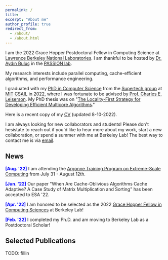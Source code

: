 ```yaml
---
permalink: /
title: 
excerpt: "About me"
author_profile: true
redirect_from: 
  - /about/
  - /about.html
---
```


I am the 2022 Grace Hopper Postdoctoral Fellow in Computing Science at [Lawrence Berkeley National Laboratories](https://cs.lbl.gov/). I am thankful to be hosted by [Dr. Aydın Buluç](https://people.eecs.berkeley.edu/~aydin/) in the [PASSION lab](https://passion.lbl.gov/).

My research interests include parallel computing, cache-efficient algorithms, and performance engineering.

I graduated with my [PhD in Computer Science](https://credentials.mit.edu/certificate/bce7086eacde5e259b95a31ef69cd6ad) from the [Supertech group](http://supertech.mit.edu/) at [MIT](http://web.mit.edu/) [CSAIL](https://www.csail.mit.edu/) in 2022, where I was fortunate to be advised by [Prof. Charles E. Leiserson](http://people.csail.mit.edu/cel/).
My PhD thesis was on "[The Locality-First Strategy for Developing Efficient Multicore Algorithms](https://hdl.handle.net/1721.1/143200)."

Here is a recent copy of my [CV](https://itshelenxu.github.io/files/CV.pdf) (updated 8-10-2022).

I am always looking for new collaborators and students! Please don't hesistate to reach out if you'd like to hear more about my work, start a new collaboration, or spend a summer with me at Berkeley Lab! The best way to contact me is via [email](hjxu@lbl.gov).

## News

<span style="color:blue">**[Aug. '22]**</span> I am attending the [Argonne Training Program on Extreme-Scale Computing](https://extremecomputingtraining.anl.gov/) from July 31 - August 12th.

<span style="color:blue">**[Jun. '22]**</span> Our paper "When Are Cache-Oblivious Algorithms Cache Adaptive? A Case Study of Matrix Multiplication and Sorting" has been accepted to ESA '22.

<span style="color:blue">**[Apr. '22]**</span> I am honored to be selected as the 2022 [Grace Hopper Fellow in Computing Sciences](https://cs.lbl.gov/careers/computing-fellowships/hopper-fellowship/) at Berkeley Lab!

<span style="color:blue">**[Feb. '22]**</span> I completed my Ph.D. and am moving to Berkeley Lab as a Postdoctoral Scholar!

## Selected Publications

TODO: fillin
